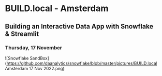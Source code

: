 # BUILD.local - Amsterdam

## Building an Interactive Data App with Snowflake & Streamlit

### Thursday, 17 November

![Snowflake SandBox](https://github.com/daanalytics/snowflake/blob/master/pictures/BUILD.local Amsterdam 17 Nov 2022.png)
